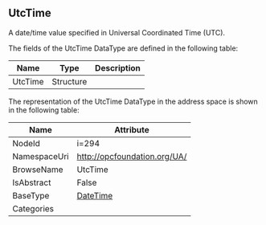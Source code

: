 <!-- datatype -->
## UtcTime
A date/time value specified in Universal Coordinated Time (UTC).  
<!-- end of description -->
The fields of the UtcTime DataType are defined in the following table:  

|Name|Type|Description|
|---|---|---|
|UtcTime|Structure||

The representation of the UtcTime DataType in the address space is shown in the following table:  

|Name|Attribute|
|---|---|
|NodeId|i=294|
|NamespaceUri|http://opcfoundation.org/UA/|
|BrowseName|UtcTime|
|IsAbstract|False|
|BaseType|[DateTime](../../DataTypes/DateTime/readme.md)|
|Categories||

